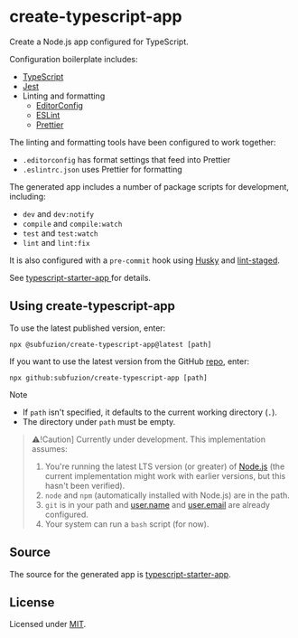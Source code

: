 # create-typescript-app

Create a Node.js app configured for TypeScript.

Configuration boilerplate includes:

* [TypeScript](https://typescriptlang.org/)
* [Jest](https://jestjs.io/)
* Linting and formatting
  * [EditorConfig](https://editorconfig.org/)
  * [ESLint](https://eslint.org/)
  * [Prettier](https://prettier.io/)

The linting and formatting tools have been configured to  work together:

* `.editorconfig` has format settings that feed into Prettier
* `.eslintrc.json` uses Prettier for formatting

The generated app includes a number of package scripts for development, including:
- `dev` and `dev:notify`
- `compile` and `compile:watch`
- `test` and `test:watch`
- `lint` and `lint:fix`

It is also configured with a `pre-commit` hook using
[Husky](https://typicode.github.io/husky/) and
[lint-staged](https://github.com/okonet/lint-staged).

See [typescript-starter-app
](https://github.com/subfuzion/typescript-starter-app#development)
for details.

## Using create-typescript-app

To use the latest published version, enter:

```
npx @subfuzion/create-typescript-app@latest [path]
```

If you want to use the latest version from the GitHub
[repo](https://github.com/subfuzion/create-typescript-app), enter:

```
npx github:subfuzion/create-typescript-app [path]
```

> [!Note]
> - If `path` isn't specified, it defaults to the current working directory (`.`).
> - The directory under `path` must be empty. 

> ⚠️!Caution]
> Currently under development. This implementation assumes:
> 
> 1. You're running the latest LTS version (or greater) of
>    [Node.js](https://nodejs.org/en/download) (the current implementation might
>    work with earlier versions, but this hasn't been verified).
> 2. `node` and `npm` (automatically installed with Node.js) are in the path.
> 3. `git` is in your path and
>     [user.name](https://docs.github.com/en/get-started/getting-started-with-git/setting-your-username-in-git#setting-your-git-username-for-every-repository-on-your-computer)
>     and
>     [user.email](https://docs.github.com/en/account-and-profile/setting-up-and-managing-your-personal-account-on-github/managing-email-preferences/setting-your-commit-email-address#setting-your-email-address-for-every-repository-on-your-computer)
>     are already configured.
> 4. Your system can run a `bash` script (for now).

## Source

The source for the generated app is [typescript-starter-app](https://github.com/subfuzion/typescript-starter-app).

## License

Licensed under [MIT](./LICENSE).
